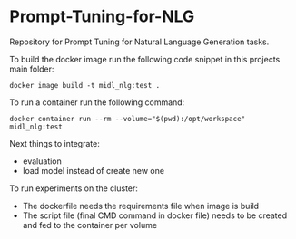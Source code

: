 # Prompt-Tuning-for-NLG
Repository for Prompt Tuning for Natural Language Generation tasks.

To build the docker image run the following code snippet in this projects main folder:
```
docker image build -t midl_nlg:test .
```

To run a container run the following command:
```
docker container run --rm --volume="$(pwd):/opt/workspace" midl_nlg:test
```

Next things to integrate:
* evaluation
* load model instead of create new one

To run experiments on the cluster:
* The dockerfile needs the requirements file when image is build
* The script file (final CMD command in docker file) needs to be created and fed to the container per volume

